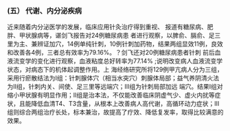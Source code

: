 ###   (五） 代谢、内分泌疾病 

 近来随着内分泌医学的发展，临床应用针灸治疗得到重视、 报道有糖尿病、肥胖、甲状腺病等，谌剑飞报告对24例糖尿病患 者进行观察，以脾俞、膈俞、足三里为主、兼辨证加穴，14例单纯针刺，10例针刺加药物，结果两组显效11例，良效和改善各4例，三者总有效率为79.16%。？剑飞还对20例糖尿病患者针刺 前后血液流变学的变化进行观察，血液粘度总好转率为77.14%   ;说明改变病人血液流变学状态，对病态下的机体起调整作用。上  海经络研究所将129例甲亢病人分为三组，采用行瘀散结法为I组：针刺腺体穴（相当水突穴）刺腺体局部；益气养阴清火法为II组，针刺内关、间使、足三里等远端穴；III组为针刺局部加远 端穴。结果I组对缩小甲状腺有明显作用；II组是治本法，不仅能改善临床阴虚气少、虚火内扰等症状，且能降低血清T4、T3含量，从根本上改善病人高代谢，高循环动力症状；III组则综合两组治疗长处，标本兼治，故提高了疗效、降低复发率，取得比较满意的效果。
